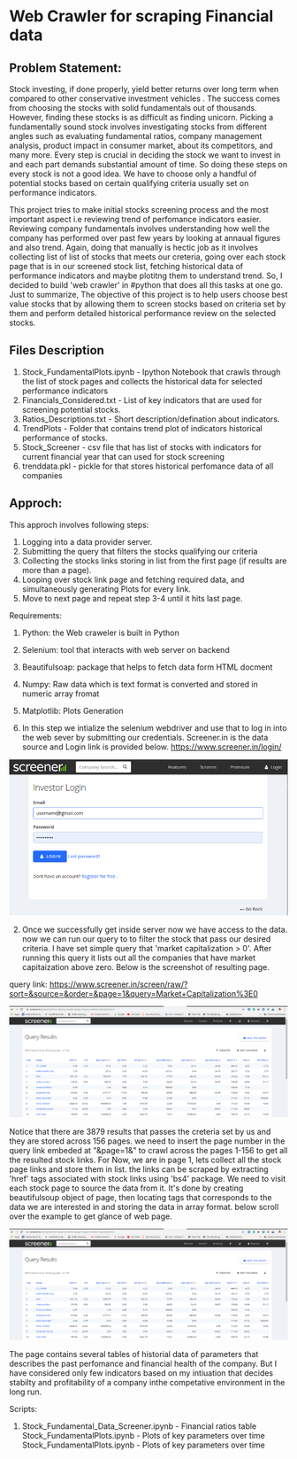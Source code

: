 # Web Crawler for scraping Financial data  



## Problem Statement:

Stock investing, if done properly, yield better returns over long term when compared to other conservative investment vehicles . The success comes from choosing the stocks with solid fundamentals out of thousands. However, finding these stocks is as difficult as finding unicorn. Picking a fundamentally sound stock involves investigating stocks from different angles such as evaluating fundamental ratios, company management analysis, product impact in consumer market, about its competitors, and many more. Every step is crucial in deciding the stock we want to invest in and each part demands substantial amount of time. So doing these steps on every stock is not a good idea. We have to choose only a handful of potential stocks based on certain qualifying criteria usually set on performance indicators.

This project tries to make initial stocks screening process and the most important aspect i.e reviewing trend of perfomance indicators easier. Reviewing company fundamentals involves understanding how well the company has performed over past few years by looking at annaual figures and also trend. Again, doing that manually is hectic job as it involves collecting list of list of stocks that meets our creteria, going over each stock page that is in our screened stock list, fetching historical data of performance indicators and maybe plotitng them to understand trend. So, I decided to build 'web crawler' in #python that does all this tasks at one go. Just to summarize, The objective of this project is to help users choose best value stocks that by allowing them to screen stocks based on criteria set by them and perform detailed historical performance review on the selected stocks.

## Files Description

1. Stock_FundamentalPlots.ipynb - Ipython Notebook that crawls through the list of stock pages and collects the historical data for selected performance indicators
2. Financials_Considered.txt - List of key indicators that are used for screening potential stocks.
3. Ratios_Descriptions.txt - Short description/defination about indicators.
4. TrendPlots - Folder that contains trend plot of indicators historical performance of stocks.
5. Stock_Screener - csv file that has list of stocks with indicators for current financial year that can used for stock screening
6. trenddata.pkl - pickle for that stores historical perfomance data of all companies

## Approch:

 This approch involves following steps:
 1. Logging into a data provider server.
 2. Submitting the query that filters the stocks qualifying our criteria
 3. Collecting the stocks links storing in list from the first page (if results are more than a page).
 4. Looping over stock link page and fetching required data, and simultaneously generating Plots for every link.
 5. Move to next page and repeat step 3-4 until it hits last page.

Requirements:
1. Python: the Web craweler is built in Python
2. Selenium: tool that interacts with web server on backend
3. Beautifulsoap: package that helps to fetch data form HTML docment
4. Numpy: Raw data which is text format is converted and stored in numeric array fromat
5. Matplotlib: Plots Generation


1. In this step we intialize the selenium webdriver and use that to log in into the web sever by submitting our credentials. Screener.in is the data source and Login link is provided below. https://www.screener.in/login/

![Loign page](ScreenShots/LoginPage.png)

2. Once we successfully get inside server now we have access to the data. now we can run our query to to filter the stock that pass our desired criteria. I have set simple query that 'market capitalization > 0'. After running this query it lists out all the companies that have market capitaization above zero. Below is the screenshot of resulting page.

query link: https://www.screener.in/screen/raw/?sort=&source=&order=&page=1&query=Market+Capitalization%3E0

![Query page](ScreenShots/QueryPage.png)

Notice that there are 3879 results that passes the creteria set by us and they are stored across 156 pages. we need to insert the page number in the query link embeded at "&page=1&" to crawl across the pages 1-156 to get all the resulted stock links. For Now, we are in page 1, lets collect all the stock page links and store them in list. the links can be scraped by extracting 'href' tags associated with stock links using 'bs4' package. We need to visit each stock page to source the data from it. It's done by creating beautifulsoup object of page, then locating tags that corresponds to the data we are interested in and storing the data in array format. below scroll over the example to get glance of web page.

![page visual scan](ScreenShots/QueryPage.png)


The page contains several tables of historial data of parameters that describes the past perfomance and financial health of the company. But I have considered only few indicators based on my intiuation that decides stabilty and profitability of a company inthe competative environment in the long run.




Scripts:
1. Stock_Fundamental_Data_Screener.ipynb - Financial ratios table
Stock_FundamentalPlots.ipynb - Plots of key parameters over time
Stock_FundamentalPlots.ipynb - Plots of key parameters over time
